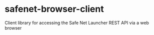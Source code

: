 # safenet-browser-client
Client library for accessing the Safe Net Launcher REST API via a web browser
